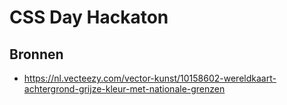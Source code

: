# CSS Day Hackaton

## Bronnen
- https://nl.vecteezy.com/vector-kunst/10158602-wereldkaart-achtergrond-grijze-kleur-met-nationale-grenzen
